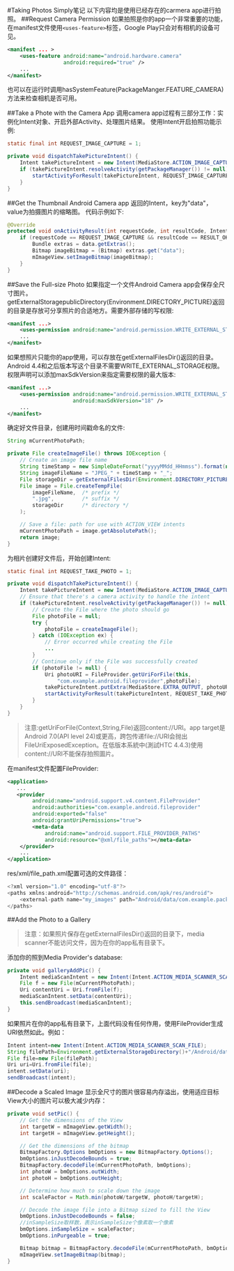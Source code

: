 ﻿#Taking Photos Simply笔记
以下内容均是使用已经存在的carmera app进行拍照。
##Request Camera Permission
如果拍照是你的app一个非常重要的功能，在manifest文件使用`<uses-feature>`标签，Google Play只会对有相机的设备可见。

```xml
<manifest ... >
    <uses-feature android:name="android.hardware.camera"
                  android:required="true" />
    ...
</manifest>
```

也可以在运行时调用hasSystemFeature(PackageManger.FEATURE_CAMERA)方法来检查相机是否可用。

##Take a Phote with the Camera App
调用camera app过程有三部分工作：实例化Intent对象、开启外部Activity、处理图片结果。
使用Intent开启拍照功能示例:

```java
static final int REQUEST_IMAGE_CAPTURE = 1;

private void dispatchTakePictureIntent() {
    Intent takePictureIntent = new Intent(MediaStore.ACTION_IMAGE_CAPTURE);
    if (takePictureIntent.resolveActivity(getPackageManager()) != null) {
        startActivityForResult(takePictureIntent, REQUEST_IMAGE_CAPTURE);
    }
}
```

##Get the Thumbnail
Android Camera app 返回的Intent，key为"data"，value为拍摄图片的缩略图。
代码示例如下:

```java
@Override
protected void onActivityResult(int requestCode, int resultCode, Intent data) {
    if (requestCode == REQUEST_IMAGE_CAPTURE && resultCode == RESULT_OK) {
        Bundle extras = data.getExtras();
        Bitmap imageBitmap = (Bitmap) extras.get("data");
        mImageView.setImageBitmap(imageBitmap);
    }
}
```

##Save the Full-size Photo
如果指定一个文件Android Camera app会保存全尺寸图片。
getExternalStoragepublicDirectory(Environment.DIRECTORY_PICTURE)返回的目录是存放可分享照片的合适地方。需要外部存储的写权限:

```xml
<manifest ...>
    <uses-permission android:name="android.permission.WRITE_EXTERNAL_STORAGE" />
    ...
</manifest>
```

如果想照片只能你的app使用，可以存放在getExternalFilesDir()返回的目录。Android 4.4和之后版本写这个目录不需要WRITE_EXTERNAL_STORAGE权限。权限声明可以添加maxSdkVersion来指定需要权限的最大版本:

```xml
<manifest ...>
    <uses-permission android:name="android.permission.WRITE_EXTERNAL_STORAGE"
                     android:maxSdkVersion="18" />
    ...
</manifest>
```

确定好文件目录，创建用时间戳命名的文件:

```java
String mCurrentPhotoPath;

private File createImageFile() throws IOException {
    // Create an image file name
    String timeStamp = new SimpleDateFormat("yyyyMMdd_HHmmss").format(new Date());
    String imageFileName = "JPEG_" + timeStamp + "_";
    File storageDir = getExternalFilesDir(Environment.DIRECTORY_PICTURES);
    File image = File.createTempFile(
        imageFileName,  /* prefix */
        ".jpg",         /* suffix */
        storageDir      /* directory */
    );

    // Save a file: path for use with ACTION_VIEW intents
    mCurrentPhotoPath = image.getAbsolutePath();
    return image;
}
```

为相片创建好文件后，开始创建Intent:

```java
static final int REQUEST_TAKE_PHOTO = 1;

private void dispatchTakePictureIntent() {
    Intent takePictureIntent = new Intent(MediaStore.ACTION_IMAGE_CAPTURE);
    // Ensure that there's a camera activity to handle the intent
    if (takePictureIntent.resolveActivity(getPackageManager()) != null) {
        // Create the File where the photo should go
        File photoFile = null;
        try {
            photoFile = createImageFile();
        } catch (IOException ex) {
            // Error occurred while creating the File
            ...
        }
        // Continue only if the File was successfully created
        if (photoFile != null) {
            Uri photoURI = FileProvider.getUriForFile(this,
                "com.example.android.fileprovider",photoFile);
            takePictureIntent.putExtra(MediaStore.EXTRA_OUTPUT, photoURI);
            startActivityForResult(takePictureIntent, REQUEST_TAKE_PHOTO);
        }
    }
}
```

>注意:getUriForFile(Context,String,File)返回content://URI。app target是Android 7.0(API level 24)或更高，跨包传递file://URI会抛出FileUriExposedException。在低版本系統中(測試HTC 4.4.3)使用content://URI不能保存拍照圖片。

在manifest文件配置FileProvider:

```xml
<application>
   ...
   <provider
        android:name="android.support.v4.content.FileProvider"
        android:authorities="com.example.android.fileprovider"
        android:exported="false"
        android:grantUriPermissions="true">
        <meta-data
            android:name="android.support.FILE_PROVIDER_PATHS"
            android:resource="@xml/file_paths"></meta-data>
    </provider>
    ...
</application>
```

res/xml/file_path.xml配置可选的文件路径：

```java
<?xml version="1.0" encoding="utf-8"?>
<paths xmlns:android="http://schemas.android.com/apk/res/android">
    <external-path name="my_images" path="Android/data/com.example.package.name/files/Pictures" />
</paths>
```

##Add the Photo to a Gallery

>注意：如果照片保存在getExternalFilesDir()返回的目录下，media scanner不能访问文件，因为在你的app私有目录下。

添加你的照到Media Provider's database:

```java
private void galleryAddPic() {
    Intent mediaScanIntent = new Intent(Intent.ACTION_MEDIA_SCANNER_SCAN_FILE);
    File f = new File(mCurrentPhotoPath);
    Uri contentUri = Uri.fromFile(f);
    mediaScanIntent.setData(contentUri);
    this.sendBroadcast(mediaScanIntent);
}
```

如果照片在你的app私有目录下，上面代码没有任何作用，使用FileProvider生成URI依然如此。例如：

```java
Intent intent=new Intent(Intent.ACTION_MEDIA_SCANNER_SCAN_FILE);
String filePath=Environment.getExternalStorageDirectory()+"/Android/data/com.addcn.car8891/files/84481_20130116142820494200_1.jpg";
File file=new File(filePath);
Uri uri=Uri.fromFile(file);
intent.setData(uri);
sendBroadcast(intent);
```

##Decode a Scaled Image
显示全尺寸的图片很容易内存溢出，使用适应目标View大小的图片可以极大减少内存：

```java
private void setPic() {
    // Get the dimensions of the View
    int targetW = mImageView.getWidth();
    int targetH = mImageView.getHeight();

    // Get the dimensions of the bitmap
    BitmapFactory.Options bmOptions = new BitmapFactory.Options();
    bmOptions.inJustDecodeBounds = true;
    BitmapFactory.decodeFile(mCurrentPhotoPath, bmOptions);
    int photoW = bmOptions.outWidth;
    int photoH = bmOptions.outHeight;

    // Determine how much to scale down the image
    int scaleFactor = Math.min(photoW/targetW, photoH/targetH);

    // Decode the image file into a Bitmap sized to fill the View
    bmOptions.inJustDecodeBounds = false;
    //inSampleSize取样数，表示inSampleSize个像素取一个像素
    bmOptions.inSampleSize = scaleFactor;
    bmOptions.inPurgeable = true;

    Bitmap bitmap = BitmapFactory.decodeFile(mCurrentPhotoPath, bmOptions);
    mImageView.setImageBitmap(bitmap);
}
```



